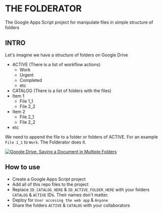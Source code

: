 # THE FOLDERATOR
The Google Apps Script project for manipulate files in simple structure of folders

## INTRO
Let's imagine we have a structure of folders on Google Drive

 - ACTIVE (There is a list of workflow actions)
   - Work
   - Urgent
   - Completed
   - etc
 - CATALOG (There is a list of folders with the files)
  - Item 1
    - File 1_1
    - File 2_2
  - Item 2
    - File 2_1
    - File 2_2
  - etc

We need to append the file to a folder or folders of ACTIVE. For an example `File 1_1` to `Work`. The Folderator does it.

[![Google Drive. Saving a Document in Multiple Folders ](http://img.youtube.com/vi/znzoyFKKjvA/0.jpg)](http://www.youtube.com/watch?v=znzoyFKKjvA)

## How to use
 - Create a Google Apps Script project
 - Add all of this repo files to the project
 - Replace `ID_CATALOG_HERE` & `ID_ACTIVE_FOLDER_HERE` with your folders  `CATALOG` & `ACTIVE` IDs. Their names don't matter.
 - Deploy for `User accesing the web app` & `Anyone`
 - Share the folders `ACTIVE` & `CATALOG` with your collaborators
  
  
